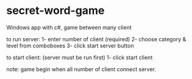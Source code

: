 # secret-word-game
Windows app with c#, game between many client

to run server:
	1- enter number of client (required)
	2- choose category & level from comboboxes
	3- click start server button

to start client: (server must be run first)
	1- click start client

note:  game begin when all number of client connect server.

